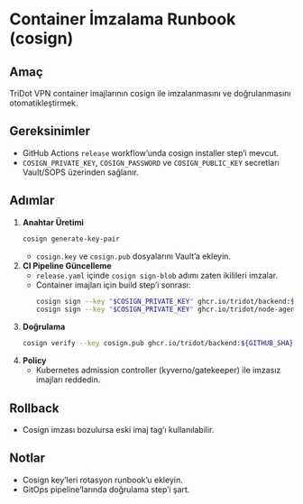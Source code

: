 # Container İmzalama Runbook (cosign)

## Amaç
TriDot VPN container imajlarının cosign ile imzalanmasını ve doğrulanmasını otomatikleştirmek.

## Gereksinimler
- GitHub Actions `release` workflow’unda cosign installer step’i mevcut.
- `COSIGN_PRIVATE_KEY`, `COSIGN_PASSWORD` ve `COSIGN_PUBLIC_KEY` secretları Vault/SOPS üzerinden sağlanır.

## Adımlar
1. **Anahtar Üretimi**
   ```bash
   cosign generate-key-pair
   ```
   - `cosign.key` ve `cosign.pub` dosyalarını Vault’a ekleyin.
2. **CI Pipeline Güncelleme**
   - `release.yaml` içinde `cosign sign-blob` adımı zaten ikilileri imzalar.
   - Container imajları için build step’i sonrası:
     ```bash
     cosign sign --key "$COSIGN_PRIVATE_KEY" ghcr.io/tridot/backend:${GITHUB_SHA}
     cosign sign --key "$COSIGN_PRIVATE_KEY" ghcr.io/tridot/node-agent:${GITHUB_SHA}
     ```
3. **Doğrulama**
   ```bash
   cosign verify --key cosign.pub ghcr.io/tridot/backend:${GITHUB_SHA}
   ```
4. **Policy**
   - Kubernetes admission controller (kyverno/gatekeeper) ile imzasız imajları reddedin.

## Rollback
- Cosign imzası bozulursa eski imaj tag’ı kullanılabilir.

## Notlar
- Cosign key’leri rotasyon runbook’u ekleyin.
- GitOps pipeline’larında doğrulama step’i şart.
